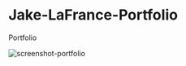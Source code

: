 # Jake-LaFrance-Portfolio
Portfolio

![screenshot-portfolio](https://user-images.githubusercontent.com/101473299/162634894-c4f0bd1a-92a1-479b-a322-91f8e6e47d16.PNG)
